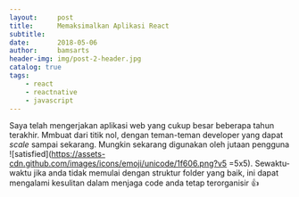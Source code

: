 ```yaml
---
layout:     post
title:      Memaksimalkan Aplikasi React
subtitle:   
date:       2018-05-06
author:     bamsarts
header-img: img/post-2-header.jpg
catalog: true
tags:
    - react
    - reactnative
    - javascript
---
```



Saya telah mengerjakan aplikasi web yang cukup besar beberapa tahun terakhir. Mmbuat dari titik nol, dengan teman-teman developer yang dapat _scale_ sampai sekarang. Mungkin sekarang digunakan oleh jutaan pengguna ![satisfied](https://assets-cdn.github.com/images/icons/emoji/unicode/1f606.png?v5 =5x5). Sewaktu-waktu jika anda tidak memulai dengan struktur folder yang baik, ini dapat mengalami kesulitan dalam menjaga code anda tetap terorganisir  :+1: